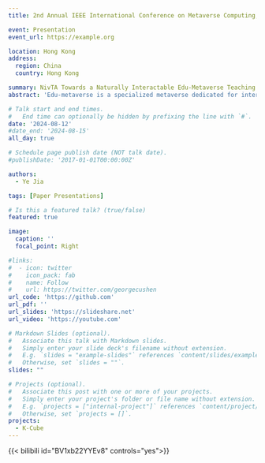 ```yaml
---
title: 2nd Annual IEEE International Conference on Metaverse Computing, Networking, and Applications

event: Presentation
event_url: https://example.org

location: Hong Kong
address:
  region: China
  country: Hong Kong

summary: NivTA Towards a Naturally Interactable Edu-Metaverse Teaching Assistant for CAVE
abstract: 'Edu-metaverse is a specialized metaverse dedicated for interactive education in an immersive environment. Its main purpose is to immerse the learners in a digital environment and conduct learning activities that could mirror reality. Not only does it enable activities that may be difficult to perform in the real world, but it also extends the interaction to personalized and CL. This is a more effective pedagogical approach as it tends to enhance the motivation and engagement of students and it increases their active participation in lessons delivered. To this extend, we propose to realize an interactive virtual teaching assistant called NivTA. To make NivTA easily accessible and engaging by multiple users simultaneously, we also propose to use a CAVE virtual environment (CAVE-VR) as a “metaverse window” into concepts, ideas, topics, and learning activities. The students simply need to step into the CAVE-VR and interact with a life-size teaching assistant that they can engage with naturally, as if they are approaching a real person. Instead of textbased interaction currently developed for large language models (LLM), NivTA is given additional cues regarding the users so it can react more naturally via a specific prompt design. For example, the user can simply point to an educational concept and ask NivTA to explain what it is. To guide NivTA onto the educational concept, the prompt is also designed to feed in an educational KG to provide NivTA with the context of the student’s question. The NivTA system is an integration of several components that are discussed in this paper. We further describe how the system is designed and implemented, along with potential applications and future work on interactive collaborative edumetaverse environments dedicated for teaching and learning.'

# Talk start and end times.
#   End time can optionally be hidden by prefixing the line with `#`.
date: '2024-08-12'
#date_end: '2024-08-15'
all_day: true

# Schedule page publish date (NOT talk date).
#publishDate: '2017-01-01T00:00:00Z'

authors:
  - Ye Jia

tags: [Paper Presentations]

# Is this a featured talk? (true/false)
featured: true

image:
  caption: ''
  focal_point: Right

#links:
#  - icon: twitter
#    icon_pack: fab
#    name: Follow
#    url: https://twitter.com/georgecushen
url_code: 'https://github.com'
url_pdf: ''
url_slides: 'https://slideshare.net'
url_video: 'https://youtube.com'

# Markdown Slides (optional).
#   Associate this talk with Markdown slides.
#   Simply enter your slide deck's filename without extension.
#   E.g. `slides = "example-slides"` references `content/slides/example-slides.md`.
#   Otherwise, set `slides = ""`.
slides: ""

# Projects (optional).
#   Associate this post with one or more of your projects.
#   Simply enter your project's folder or file name without extension.
#   E.g. `projects = ["internal-project"]` references `content/project/deep-learning/index.md`.
#   Otherwise, set `projects = []`.
projects:
  - K-Cube
---
```


{{< bilibili id="BV1xb22YYEv8" controls="yes">}} 



